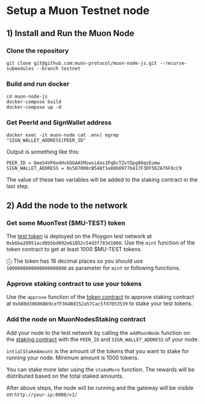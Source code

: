 # Setup a Muon Testnet node


## 1) Install and Run the Muon Node

### Clone the repository

```
git clone git@github.com:muon-protocol/muon-node-js.git --recurse-submodules --branch testnet
```

### Build and run docker

```
cd muon-node-js
docker-compose build
docker-compose up -d
```

### Get PeerId and SignWallet address

```
docker exec -it muon-node cat .env| egrep "SIGN_WALLET_ADDRESS|PEER_ID"
```

Output is something like this:

```
PEER_ID = QmeS4VP6o4HvkDGAA5Mzwxidas1Pq6cTZvtDpg88qsEumw
SIGN_WALLET_ADDRESS = 0x587000cB548f1e88b8977b417F3DF562A76F8cC9
```

The value of these two variables will be added to the staking contract in the last step.

## 2) Add the node to the network

### Get some MuonTest ($MU-TEST) token

The [test token](https://mumbai.polygonscan.com/address/0xb6ba20951acd0b5bd092e61052c54d3f783d1008#code) is deployed on the Ploygon test network at `0xb6ba20951acd0b5bd092e61052c54d3f783d1008`. Use the `mint` function of the token contract to get at least 1000 $MU-TEST tokens.

ⓘ The token has 18 decimal places so you should use `1000000000000000000000` as parameter for `mint` or following functions.

### Approve staking contract to use your tokens

Use the `approve` function of the [token contract](https://mumbai.polygonscan.com/address/0xb6ba20951acd0b5bd092e61052c54d3f783d1008#code) to approve staking contract at `0xb80d30686B69cefF364Bd152a57Cac5fd7053539` to stake your test tokens.

### Add the node on MuonNodesStaking contract

Add your node to the test network by calling the `addMuonNode` function on the [staking contract](https://mumbai.polygonscan.com/address/0xb80d30686B69cefF364Bd152a57Cac5fd7053539#writeContract) with the `PEER_ID` and `SIGN_WALLET_ADDRESS` of your node.

`intialStakeAmount` is the amount of the tokens that you want to stake for running your node. Minimum amount is 1000 tokens.

You can stake more later using the `stakeMore` function. The rewards will be distributed based on the total staked amounts.

After above steps, the node will be running and the gateway will be visible on `http://your-ip:8000/v1/`
